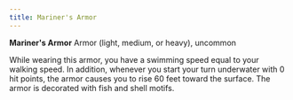 ```yaml
---
title: Mariner's Armor
---
```


**Mariner's Armor**
Armor (light, medium, or heavy), uncommon

While wearing this armor, you have a swimming speed equal to your walking speed. In addition, whenever you start your turn underwater with 0 hit points, the armor causes you to rise 60 feet toward the surface. The armor is decorated with fish and shell motifs.
